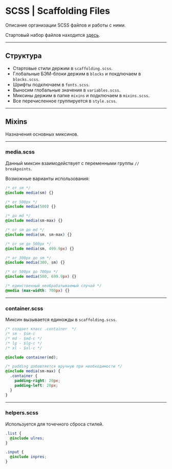# SCSS | Scaffolding Files

Описание организации SCSS файлов и работы с ними.

Стартовый набор файлов находится [здесь](../src/scss).

------------------------------------------

## Структура

* Стартовые стили держим в `scaffolding.scss`.
* Глобальные БЭМ-блоки держим в `blocks` и покдлючаем в `blocks.scss`.
* Шрифты подключаем в `fonts.scss`.
* Выносим глобальные значения в `variables.scss`.
* Миксины держим в папке `mixins` и подключаем в `mixins.scss`.
* Все перечисленное группируется в `style.scss`.

------------------------------------------

## Mixins

Назначения основных миксинов.

------------------------------------------

### media.scss

Данный миксин взаимодействует с переменными группы `// breakpoints`.

Возможные варианты использования:
```scss
/* от sm */
@include media(sm) {}

/* от 500px */
@include media(500) {}

/* до md */
@include media(sm-max) {}

/* от sm до md */
@include media(sm, sm-max) {}

/* от sm до 500px */
@include media(sm, 499.9px) {}

/* от 300px до sm */
@include media(300, sm) {}

/* от 500px до 700px */
@include media(500, 699.9px) {}

/* единственный необрабатываемый случай */
@media (max-width: 700px) {}

```
------------------------------------------

### container.scss

Миксин вызывается единожды в `scaffolding.scss`.

```scss
/* создает класс .container  */
/* sm - $sm-c
/* md - $md-c */
/* lg - $lg-c */
/* xl - $xl-c */ 

@include container(md);

/* padding добавляется вручную при необходимости */
@include media(sm-max) {
  .container {
    padding-right: 20px;
    padding-left: 20px;
  } 
}

```
------------------------------------------

### helpers.scss

Используется для точечного сброса стилей.

```scss
.list {
  @include ulres;
}

.input {
  @include inpres;
}
```
